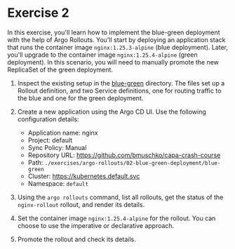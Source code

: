 # Exercise 2

In this exercise, you'll learn how to implement the blue-green deployment with the help of Argo Rollouts. You'll start by deploying an application stack that runs the container image `nginx:1.25.3-alpine` (blue deployment). Later, you'll upgrade to the container image `nginx:1.25.4-alpine` (green deployment). In this scenario, you will need to manually promote the new ReplicaSet of the green deployment.

1. Inspect the existing setup in the [blue-green](./blue-green) directory. The files set up a Rollout definition, and two Service definitions, one for routing traffic to the blue and one for the green deployment.
2. Create a new application using the Argo CD UI. Use the following configuration details:

    - Application name: nginx
    - Project: default
    - Sync Policy: Manual
    - Repository URL: https://github.com/bmuschko/capa-crash-course
    - Path: `./exercises/argo-rollouts/02-blue-green-deployment/blue-green`
    - Cluster: https://kubernetes.default.svc
    - Namespace: `default`

3. Using the `argo rollouts` command, list all rollouts, get the status of the `nginx-rollout` rollout, and render its details.
4. Set the container image `nginx:1.25.4-alpine` for the rollout. You can choose to use the imperative or declarative approach.
5. Promote the rollout and check its details.
